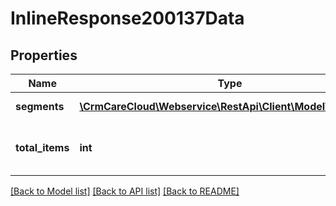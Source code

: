 # InlineResponse200137Data

## Properties
Name | Type | Description | Notes
------------ | ------------- | ------------- | -------------
**segments** | [**\CrmCareCloud\Webservice\RestApi\Client\Model\Segment[]**](Segment.md) | List of all segments. | [optional] 
**total_items** | **int** | The number of all found segments. | [optional] 

[[Back to Model list]](../../README.md#documentation-for-models) [[Back to API list]](../../README.md#documentation-for-api-endpoints) [[Back to README]](../../README.md)

